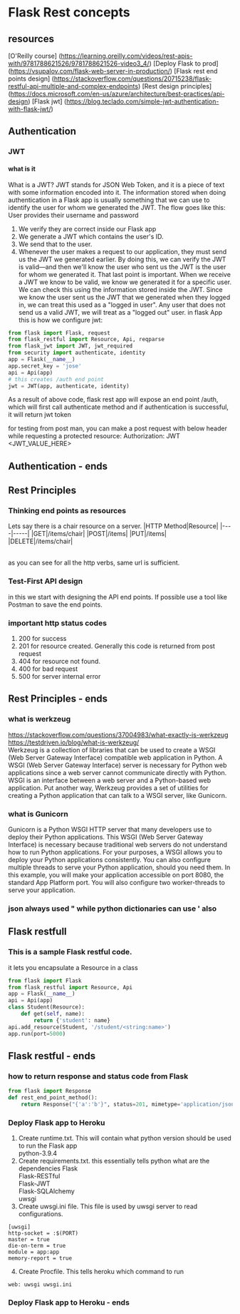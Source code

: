 # Flask Rest concepts

## resources
[O'Reilly course] (https://learning.oreilly.com/videos/rest-apis-with/9781788621526/9781788621526-video3_4/)
[Deploy Flask to prod] (https://vsupalov.com/flask-web-server-in-production/)
[Flask rest end points design] (https://stackoverflow.com/questions/20715238/flask-restful-api-multiple-and-complex-endpoints)
[Rest design principles] (https://docs.microsoft.com/en-us/azure/architecture/best-practices/api-design)
[Flask jwt] (https://blog.teclado.com/simple-jwt-authentication-with-flask-jwt/)

## Authentication
### JWT
#### what is it
What is a JWT?
JWT stands for JSON Web Token, and it is a piece of text with some information encoded into it.
The information stored when doing authentication in a Flask app is usually something that we can use to identify the user for whom we generated the JWT.
The flow goes like this:
User provides their username and password
1. We verify they are correct inside our Flask app
2. We generate a JWT which contains the user's ID.
3. We send that to the user.
4. Whenever the user makes a request to our application, they must send us the JWT we generated earlier. By doing this, we can verify the JWT is valid—and then we'll know the user who sent us the JWT is the user for whom we generated it.
That last point is important. When we receive a JWT we know to be valid, we know we generated it for a specific user. We can check this using the information stored inside the JWT.
Since we know the user sent us the JWT that we generated when they logged in, we can treat this used as a "logged in user".
Any user that does not send us a valid JWT, we will treat as a "logged out" user.
in flask App this is how we configure jwt:
```python
from flask import Flask, request
from flask_restful import Resource, Api, reqparse
from flask_jwt import JWT, jwt_required
from security import authenticate, identity
app = Flask(__name__)
app.secret_key = 'jose'
api = Api(app)
# this creates /auth end point
jwt = JWT(app, authenticate, identity)
```
As a result of above code, flask rest app will expose an end point /auth, which will first call authenticate method and
if authentication is successful, it will return jwt token

for testing from post man, you can make a post request with below header while requesting a protected resource:
Authorization: JWT <JWT_VALUE_HERE>

## Authentication - ends


## Rest Principles

### Thinking end points as resources
Lets say there is a chair resource on a server.
|HTTP Method|Resource|
|----|-----|
|GET|/items/chair|
|POST|/items|
|PUT|/items|
|DELETE|/items/chair|

<br>
as you can see for all the http verbs, same url is sufficient.

### Test-First API design
in this we start with designing the API end points. If possible use a tool like Postman to save the end points.

### important http status codes
1. 200 for success
2. 201 for resource created. Generally this code is returned from post request
3. 404 for resource not found. 
4. 400 for bad request
5. 500 for server internal error

## Rest Principles - ends
 
### what is werkzeug 
https://stackoverflow.com/questions/37004983/what-exactly-is-werkzeug
https://testdriven.io/blog/what-is-werkzeug/
<br>
Werkzeug is a collection of libraries that can be used to create a WSGI (Web Server Gateway Interface) compatible
web application in Python.
A WSGI (Web Server Gateway Interface) server is necessary for Python web applications since a web server cannot 
communicate directly with Python. WSGI is an interface between a web server and a Python-based web application.
Put another way, Werkzeug provides a set of utilities for creating a Python application that can talk to a WSGI server, 
like Gunicorn.

### what is Gunicorn
Gunicorn is a Python WSGI HTTP server that many developers use to deploy their Python applications. 
This WSGI (Web Server Gateway Interface) is necessary because traditional web servers do not understand how to run
Python applications. For your purposes, a WSGI allows you to deploy your Python applications consistently. 
You can also configure multiple threads to serve your Python application, should you need them. In this example, you 
will make your application accessible on port 8080, the standard App Platform port. You will also configure two 
worker-threads to serve your application.

### json always used " while python dictionaries can use ' also

## Flask restfull
### This is a sample Flask restful code.
it lets you encapsulate a Resource in a class
```python
from flask import Flask
from flask_restful import Resource, Api
app = Flask(__name__)
api = Api(app)
class Student(Resource):
    def get(self, name):
        return {'student': name}
api.add_resource(Student, '/student/<string:name>')
app.run(port=5000)
```

## Flask restful - ends

### how to return response and status code from Flask
```python
from flask import Response
def rest_end_point_method():
    return Response("{'a':'b'}", status=201, mimetype='application/json')
```

### Deploy Flask app to Heroku
1. Create runtime.txt. This will contain what python version should be used to run the Flask app\
     python-3.9.4
2. Create requirements.txt. this essentially tells python what are the dependencies
    Flask
    <br>
    Flask-RESTful
    <br>
    Flask-JWT
    <br>
    Flask-SQLAlchemy
    <br>
    uwsgi
    <br>
3. Create uwsgi.ini file. This file is used by uwsgi server to read configurations.
```shell script
[uwsgi]
http-socket = :$(PORT)
master = true
die-on-term = true
module = app:app
memory-report = true
```
4. Create Procfile. This tells heroku which command to run
```shell script
web: uwsgi uwsgi.ini
```



### Deploy Flask app to Heroku - ends
